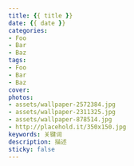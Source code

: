 ```yaml
---
title: {{ title }}
date: {{ date }}
categories:
- Foo
- Bar
- Baz
tags:
- Foo
- Bar
- Baz
cover: 
photos:
- assets/wallpaper-2572384.jpg
- assets/wallpaper-2311325.jpg
- assets/wallpaper-878514.jpg
- http://placehold.it/350x150.jpg
keywords: 关键词
description: 描述
sticky: false
---
```

